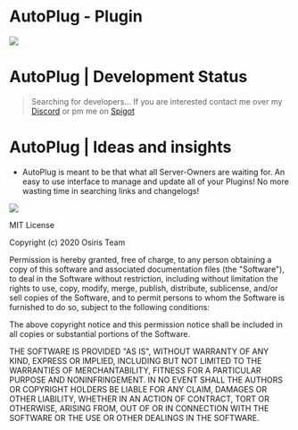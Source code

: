 # AutoPlug - Plugin

![](https://rapidus-info.webnode.com/_files/200000003-4d08d4d08f/AutoPlug%20GitHub%20Header%20800x80.png)
 # AutoPlug | Development Status
 > Searching for developers...
 > If you are interested contact me over my [Discord](https://discord.gg/DD3rbQe) or pm me on [Spigot](https://www.spigotmc.org/members/arkply.169349/)

 # AutoPlug | Ideas and insights
 - AutoPlug is meant to be that what all Server-Owners are waiting for. An easy to use interface to manage and update all of your Plugins! No more wasting time in searching links and changelogs!
 
![](https://rapidus-info.webnode.com/_files/200000001-c964dc964e/AutoPlug%20v1.0.png)













MIT License

Copyright (c) 2020 Osiris Team

Permission is hereby granted, free of charge, to any person obtaining a copy
of this software and associated documentation files (the "Software"), to deal
in the Software without restriction, including without limitation the rights
to use, copy, modify, merge, publish, distribute, sublicense, and/or sell
copies of the Software, and to permit persons to whom the Software is
furnished to do so, subject to the following conditions:

The above copyright notice and this permission notice shall be included in all
copies or substantial portions of the Software.

THE SOFTWARE IS PROVIDED "AS IS", WITHOUT WARRANTY OF ANY KIND, EXPRESS OR
IMPLIED, INCLUDING BUT NOT LIMITED TO THE WARRANTIES OF MERCHANTABILITY,
FITNESS FOR A PARTICULAR PURPOSE AND NONINFRINGEMENT. IN NO EVENT SHALL THE
AUTHORS OR COPYRIGHT HOLDERS BE LIABLE FOR ANY CLAIM, DAMAGES OR OTHER
LIABILITY, WHETHER IN AN ACTION OF CONTRACT, TORT OR OTHERWISE, ARISING FROM,
OUT OF OR IN CONNECTION WITH THE SOFTWARE OR THE USE OR OTHER DEALINGS IN THE
SOFTWARE.
